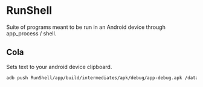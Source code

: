 # RunShell

Suite of programs meant to be run in an Android device through app_process / shell.

## Cola

Sets text to your android device clipboard.

```bash
adb push RunShell/app/build/intermediates/apk/debug/app-debug.apk /data/local/tmp/ && adb shell CLASSPATH=/data/local/tmp/app-debug.apk app_process / Runner cola "https://google.com/" && adb shell input keyevent 279
```